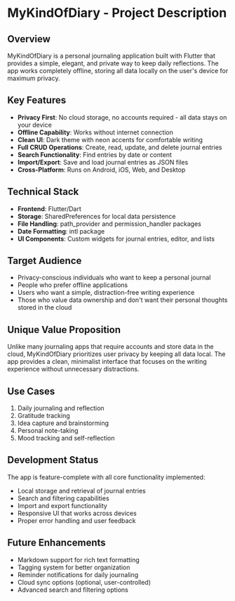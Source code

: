 # MyKindOfDiary - Project Description

## Overview
MyKindOfDiary is a personal journaling application built with Flutter that provides a simple, elegant, and private way to keep daily reflections. The app works completely offline, storing all data locally on the user's device for maximum privacy.

## Key Features
- **Privacy First**: No cloud storage, no accounts required - all data stays on your device
- **Offline Capability**: Works without internet connection
- **Clean UI**: Dark theme with neon accents for comfortable writing
- **Full CRUD Operations**: Create, read, update, and delete journal entries
- **Search Functionality**: Find entries by date or content
- **Import/Export**: Save and load journal entries as JSON files
- **Cross-Platform**: Runs on Android, iOS, Web, and Desktop

## Technical Stack
- **Frontend**: Flutter/Dart
- **Storage**: SharedPreferences for local data persistence
- **File Handling**: path_provider and permission_handler packages
- **Date Formatting**: intl package
- **UI Components**: Custom widgets for journal entries, editor, and lists

## Target Audience
- Privacy-conscious individuals who want to keep a personal journal
- People who prefer offline applications
- Users who want a simple, distraction-free writing experience
- Those who value data ownership and don't want their personal thoughts stored in the cloud

## Unique Value Proposition
Unlike many journaling apps that require accounts and store data in the cloud, MyKindOfDiary prioritizes user privacy by keeping all data local. The app provides a clean, minimalist interface that focuses on the writing experience without unnecessary distractions.

## Use Cases
1. Daily journaling and reflection
2. Gratitude tracking
3. Idea capture and brainstorming
4. Personal note-taking
5. Mood tracking and self-reflection

## Development Status
The app is feature-complete with all core functionality implemented:
- Local storage and retrieval of journal entries
- Search and filtering capabilities
- Import and export functionality
- Responsive UI that works across devices
- Proper error handling and user feedback

## Future Enhancements
- Markdown support for rich text formatting
- Tagging system for better organization
- Reminder notifications for daily journaling
- Cloud sync options (optional, user-controlled)
- Advanced search and filtering options